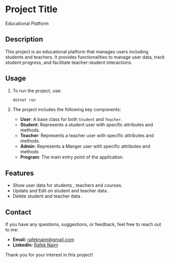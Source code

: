 # Project Title

Educational Platform

## Description

This project is an educational platform that manages users including students and teachers. It provides functionalities to manage user data, track student progress, and facilitate teacher-student interactions.

## Usage

1. To run the project, use:
    ```sh
    dotnet run
    ```

2. The project includes the following key components:
    - **User**: A base class for both `Student` and `Teacher`.
    - **Student**: Represents a student user with specific attributes and methods.
    - **Teacher**: Represents a teacher user with specific attributes and methods.
    - **Admin**: Represents a Manger user with specific attributes and methods
    - **Program**: The main entry point of the application.


## Features

- Show user data for students , teachers and courses.
- Update and Edit on student and teacher data .
- Delete student and teacher data .

## Contact

If you have any questions, suggestions, or feedback, feel free to reach out to me:

- **Email:** [rafeknaim@gmail.com](mailto:rafeknaim@gmail.com)
- **LinkedIn:** [Rafek Naim](https://www.linkedin.com/in/rafek-naim-6a099523a/)

Thank you for your interest in this project!
